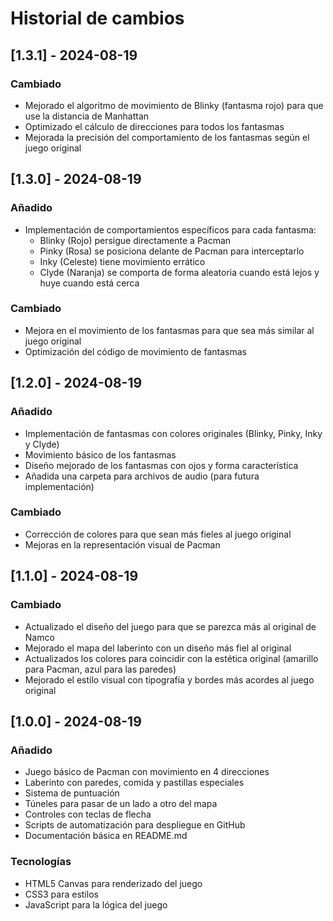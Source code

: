 # Historial de cambios

## [1.3.1] - 2024-08-19

### Cambiado
- Mejorado el algoritmo de movimiento de Blinky (fantasma rojo) para que use la distancia de Manhattan
- Optimizado el cálculo de direcciones para todos los fantasmas
- Mejorada la precisión del comportamiento de los fantasmas según el juego original

## [1.3.0] - 2024-08-19

### Añadido
- Implementación de comportamientos específicos para cada fantasma:
  - Blinky (Rojo) persigue directamente a Pacman
  - Pinky (Rosa) se posiciona delante de Pacman para interceptarlo
  - Inky (Celeste) tiene movimiento errático
  - Clyde (Naranja) se comporta de forma aleatoria cuando está lejos y huye cuando está cerca

### Cambiado
- Mejora en el movimiento de los fantasmas para que sea más similar al juego original
- Optimización del código de movimiento de fantasmas

## [1.2.0] - 2024-08-19

### Añadido
- Implementación de fantasmas con colores originales (Blinky, Pinky, Inky y Clyde)
- Movimiento básico de los fantasmas
- Diseño mejorado de los fantasmas con ojos y forma característica
- Añadida una carpeta para archivos de audio (para futura implementación)

### Cambiado
- Corrección de colores para que sean más fieles al juego original
- Mejoras en la representación visual de Pacman

## [1.1.0] - 2024-08-19

### Cambiado
- Actualizado el diseño del juego para que se parezca más al original de Namco
- Mejorado el mapa del laberinto con un diseño más fiel al original
- Actualizados los colores para coincidir con la estética original (amarillo para Pacman, azul para las paredes)
- Mejorado el estilo visual con tipografía y bordes más acordes al juego original

## [1.0.0] - 2024-08-19

### Añadido
- Juego básico de Pacman con movimiento en 4 direcciones
- Laberinto con paredes, comida y pastillas especiales
- Sistema de puntuación
- Túneles para pasar de un lado a otro del mapa
- Controles con teclas de flecha
- Scripts de automatización para despliegue en GitHub
- Documentación básica en README.md

### Tecnologías
- HTML5 Canvas para renderizado del juego
- CSS3 para estilos
- JavaScript para la lógica del juego